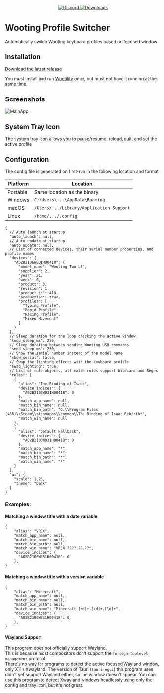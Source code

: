 <div align="center">
  <a href="https://discord.shaybox.com">
    <img alt="Discord" src="https://img.shields.io/discord/824865729445888041?color=404eed&label=Discord&logo=Discord&logoColor=FFFFFF">
  </a>
  <a href="https://github.com/shaybox/wooting-profile-switcher/releases/latest">
    <img alt="Downloads" src="https://img.shields.io/github/downloads/shaybox/wooting-profile-switcher/total?color=3fb950&label=Downloads&logo=github&logoColor=FFFFFF">
  </a>
</div>

# Wooting Profile Switcher

Automatically switch Wooting keyboard profiles based on focused window

## Installation

[Download the latest release](https://github.com/ShayBox/Wooting-Profile-Switcher/releases/latest)

You must install and run [Wootility](https://wooting.io/wootility) once, but must not have it running at the same time.

## Screenshots

![MainApp](https://github.com/ShayBox/Wooting-Profile-Switcher/assets/9505196/2dabd348-2b5c-49b1-8a51-e9cc3fcdf6a9)

## System Tray Icon

The system tray icon allows you to pause/resume, reload, quit, and set the active profile

## Configuration

The config file is generated on first-run in the following location and format

| Platform | Location                                 |
| -------- | ---------------------------------------- |
| Portable | Same location as the binary              |
| Windows  | `C:\Users\...\AppData\Roaming`           |
| macOS    | `/Users/.../Library/Application Support` |
| Linux    | `/home/.../.config`                      |

```json5
{
  // Auto launch at startup
  "auto_launch": null,
  // Auto update at startup
  "auto_update": null,
  // List of connected devices, their serial number properties, and profile names
  "devices": {
    "A02B2106W031H00418": {
      "model_name": "Wooting Two LE",
      "supplier": 2,
      "year": 21,
      "week": 6,
      "product": 3,
      "revision": 1,
      "product_id": 418,
      "production": true,
      "profiles": [
        "Typing Profile",
        "Rapid Profile",
        "Racing Profile",
        "Mixed Movement"
      ]
    }
  },
  // Sleep duration for the loop checking the active window
  "loop_sleep_ms": 250,
  // Sleep duration between sending Wooting USB commands
  "send_sleep_ms": 250,
  // Show the serial number instead of the model name
  "show_serial": false,
  // Swap the lighting effects with the keyboard profile
  "swap_lighting": true,
  // List of rule objects, all match rules support Wildcard and Regex
  "rules": [
    {
      "alias": "The Binding of Isaac",
      "device_indices": {
        "A02B2106W031H00418": 0
      },
      "match_app_name": null,
      "match_bin_name": null,
      "match_bin_path": "C:\\Program Files (x86)\\Steam\\steamapps\\common\\The Binding of Isaac Rebirth*",
      "match_win_name": null
    },
    {
      "alias": "Default Fallback",
      "device_indices": {
        "A02B2106W031H00418": 0
      },
      "match_app_name": "*",
      "match_bin_name": "*",
      "match_bin_path": "*",
      "match_win_name": "*"
    }
  ],
  "ui": {
    "scale": 1.25,
    "theme": "Dark"
  }
}
```

### Examples:

#### Matching a window title with a date variable

```json5
{
    "alias": "VRCX",
    "match_app_name": null,
    "match_bin_name": null,
    "match_bin_path": null,
    "match_win_name": "VRCX ????.??.??",
    "device_indices": {
      "A02B2106W031H00418": 0
    },
}
```

#### Matching a window title with a version variable

```json5
{
    "alias": "Minecraft",
    "match_app_name": null,
    "match_bin_name": null,
    "match_bin_path": null,
    "match_win_name": "Minecraft [\d]+.[\d]+.[\d]+",
    "device_indices": {
      "A02B2106W031H00418": 0
    },
}
```

#### Wayland Support

This program does not officially support Wayland.  
This is because most compositors don't support the `foreign-toplevel-management` protocol.  
There's no way for programs to detect the active focused Wayland window, only X11 / Xwayland.
The version of Tauri (`tauri-egui`) this program uses didn't yet support Wayland either, so the window doesn't appear.
You can use this program to detect Xwayland windows headlessly using only the config and tray icon, but it's not great.
